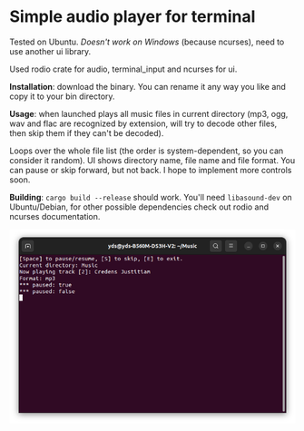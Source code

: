 # Simple audio player for terminal

Tested on Ubuntu. *Doesn't work on Windows* (because ncurses), need to use another ui library.

Used rodio crate for audio, terminal_input and ncurses for ui.

**Installation**: download the binary. You can rename it any way you like and copy it to your bin directory.

**Usage**: when launched plays all music files in current directory (mp3, ogg, wav and flac are recognized by extension, will try to decode other files, then skip them if they can't be decoded). 

Loops over the whole file list (the order is system-dependent, so you can consider it random). UI shows directory name, file name and file format. You can pause or skip forward, but not back. I hope to implement more controls soon.

**Building**: `cargo build --release` should work. You'll need `libasound-dev` on Ubuntu/Debian, for other possible dependencies check out rodio and ncurses documentation.

![width:300px](/screenshots/cli-player.png)
